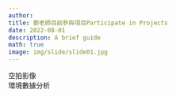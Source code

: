 ```yaml
---
author: 
title: 鄭老師目前參與項目Participate in Projects
date: 2022-08-01
description: A brief guide 
math: true
image: img/slide/slide01.jpg
---
```

空拍影像   
環境數據分析